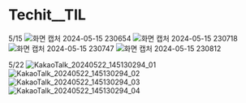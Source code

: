 # Techit__TIL
5/15
![화면 캡처 2024-05-15 230654](https://github.com/grace0404/Techit__TIL/assets/163657245/c6e1721b-b0e5-4b8c-b292-1ceeaec00ac2)
![화면 캡처 2024-05-15 230718](https://github.com/grace0404/Techit__TIL/assets/163657245/81f414ec-93a6-4c03-be6c-a40734c1546d)
![화면 캡처 2024-05-15 230747](https://github.com/grace0404/Techit__TIL/assets/163657245/116304aa-0bcc-45b3-9f71-c2c0f380d134)
![화면 캡처 2024-05-15 230812](https://github.com/grace0404/Techit__TIL/assets/163657245/4363128f-0870-4e94-8a48-ec461c209162)


5/22
![KakaoTalk_20240522_145130294_01](https://github.com/grace0404/Techit__TIL/assets/163657245/21a0984e-bd2a-4e92-94a5-897664d3e441)
![KakaoTalk_20240522_145130294_02](https://github.com/grace0404/Techit__TIL/assets/163657245/f4cb0114-24b8-48c8-9499-94a7e318daaa)
![KakaoTalk_20240522_145130294_03](https://github.com/grace0404/Techit__TIL/assets/163657245/9b0897c9-2ba4-43f2-bffa-89c9666bc51a)
![KakaoTalk_20240522_145130294_04](https://github.com/grace0404/Techit__TIL/assets/163657245/02666a6b-cea1-488c-8b3b-3fd7fac795b1)
